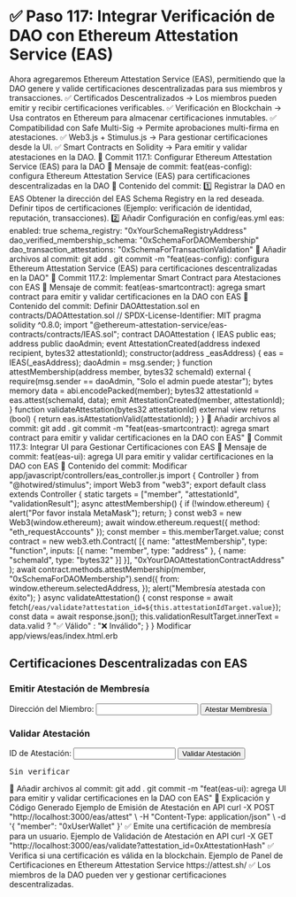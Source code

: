 # ✅ Paso 117: Integrar Verificación de DAO con Ethereum Attestation Service (EAS)

Ahora agregaremos Ethereum Attestation Service (EAS), permitiendo que la DAO genere y valide certificaciones descentralizadas para sus miembros y transacciones.
✅ Certificados Descentralizados → Los miembros pueden emitir y recibir certificaciones verificables.
✅ Verificación en Blockchain → Usa contratos en Ethereum para almacenar certificaciones inmutables.
✅ Compatibilidad con Safe Multi-Sig → Permite aprobaciones multi-firma en atestaciones.
✅ Web3.js + Stimulus.js → Para gestionar certificaciones desde la UI.
✅ Smart Contracts en Solidity → Para emitir y validar atestaciones en la DAO.
📌 Commit 117.1: Configurar Ethereum Attestation Service (EAS) para la DAO
🔹 Mensaje de commit:
feat(eas-config): configura Ethereum Attestation Service (EAS) para certificaciones descentralizadas en la DAO
🔹 Contenido del commit:
1️⃣ Registrar la DAO en EAS
    Obtener la dirección del EAS Schema Registry en la red deseada.
    Definir tipos de certificaciones (Ejemplo: verificación de identidad, reputación, transacciones).
2️⃣ Añadir Configuración en config/eas.yml
eas:
  enabled: true
  schema_registry: "0xYourSchemaRegistryAddress"
  dao_verified_membership_schema: "0xSchemaForDAOMembership"
  dao_transaction_attestations: "0xSchemaForTransactionValidation"
🔹 Añadir archivos al commit:
git add .
git commit -m "feat(eas-config): configura Ethereum Attestation Service (EAS) para certificaciones descentralizadas en la DAO"
📌 Commit 117.2: Implementar Smart Contract para Atestaciones con EAS
🔹 Mensaje de commit:
feat(eas-smartcontract): agrega smart contract para emitir y validar certificaciones en la DAO con EAS
🔹 Contenido del commit:
Definir DAOAttestation.sol en contracts/DAOAttestation.sol
// SPDX-License-Identifier: MIT
pragma solidity ^0.8.0;
import "@ethereum-attestation-service/eas-contracts/contracts/IEAS.sol";
contract DAOAttestation {
    IEAS public eas;
    address public daoAdmin;
    event AttestationCreated(address indexed recipient, bytes32 attestationId);
    constructor(address _easAddress) {
        eas = IEAS(_easAddress);
        daoAdmin = msg.sender;
    }
    function attestMembership(address member, bytes32 schemaId) external {
        require(msg.sender == daoAdmin, "Solo el admin puede atestar");
        bytes memory data = abi.encodePacked(member);
        bytes32 attestationId = eas.attest(schemaId, data);
        emit AttestationCreated(member, attestationId);
    }
    function validateAttestation(bytes32 attestationId) external view returns (bool) {
        return eas.isAttestationValid(attestationId);
    }
}
🔹 Añadir archivos al commit:
git add .
git commit -m "feat(eas-smartcontract): agrega smart contract para emitir y validar certificaciones en la DAO con EAS"
📌 Commit 117.3: Integrar UI para Gestionar Certificaciones con EAS
🔹 Mensaje de commit:
feat(eas-ui): agrega UI para emitir y validar certificaciones en la DAO con EAS
🔹 Contenido del commit:
Modificar app/javascript/controllers/eas_controller.js
import { Controller } from "@hotwired/stimulus";
import Web3 from "web3";
export default class extends Controller {
  static targets = ["member", "attestationId", "validationResult"];
  async attestMembership() {
    if (!window.ethereum) {
      alert("Por favor instala MetaMask");
      return;
    }
    const web3 = new Web3(window.ethereum);
    await window.ethereum.request({ method: "eth_requestAccounts" });
    const member = this.memberTarget.value;
    const contract = new web3.eth.Contract(
      [{ name: "attestMembership", type: "function", inputs: [{ name: "member", type: "address" }, { name: "schemaId", type: "bytes32" }] }],
      "0xYourDAOAttestationContractAddress"
    );
    await contract.methods.attestMembership(member, "0xSchemaForDAOMembership").send({
      from: window.ethereum.selectedAddress,
    });
    alert("Membresía atestada con éxito");
  }
  async validateAttestation() {
    const response = await fetch(`/eas/validate?attestation_id=${this.attestationIdTarget.value}`);
    const data = await response.json();
    this.validationResultTarget.innerText = data.valid ? "✅ Válido" : "❌ Inválido";
  }
}
Modificar app/views/eas/index.html.erb
<h2>Certificaciones Descentralizadas con EAS</h2>
<h3>Emitir Atestación de Membresía</h3>
<label>Dirección del Miembro:</label>
<input type="text" data-eas-target="member">
<button data-controller="eas" data-action="click->eas#attestMembership">
  Atestar Membresía
</button>
<h3>Validar Atestación</h3>
<label>ID de Atestación:</label>
<input type="text" data-eas-target="attestationId">
<button data-controller="eas" data-action="click->eas#validateAttestation">
  Validar Atestación
</button>
<pre data-eas-target="validationResult">Sin verificar</pre>
🔹 Añadir archivos al commit:
git add .
git commit -m "feat(eas-ui): agrega UI para emitir y validar certificaciones en la DAO con EAS"
📝 Explicación y Código Generado
Ejemplo de Emisión de Atestación en API
curl -X POST "http://localhost:3000/eas/attest" \
  -H "Content-Type: application/json" \
  -d '{ "member": "0xUserWallet" }'
✅ Emite una certificación de membresía para un usuario.
Ejemplo de Validación de Atestación en API
curl -X GET "http://localhost:3000/eas/validate?attestation_id=0xAttestationHash"
✅ Verifica si una certificación es válida en la blockchain.
Ejemplo de Panel de Certificaciones en Ethereum Attestation Service
https://attest.sh/
✅ Los miembros de la DAO pueden ver y gestionar certificaciones descentralizadas.
